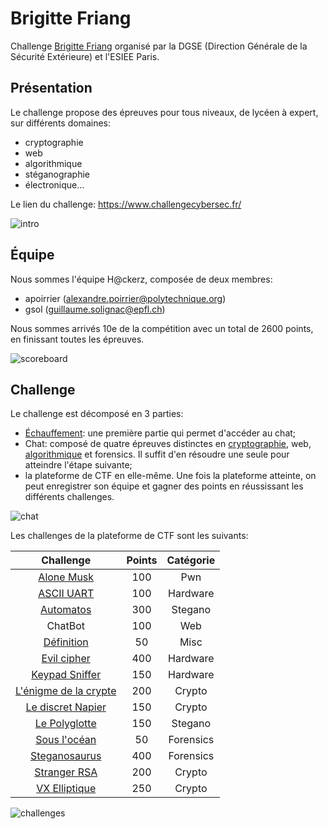 # Brigitte Friang

Challenge [Brigitte Friang](https://www.defense.gouv.fr/dgse/tout-le-site/operation-brigitte-friang-prets-pour-relever-le-defi) organisé par la DGSE (Direction Générale de la Sécurité Extérieure) et l'ESIEE Paris. 

## Présentation

Le challenge propose des épreuves pour tous niveaux, de lycéen à expert, sur différents domaines:
- cryptographie
- web
- algorithmique
- stéganographie
- électronique...

Le lien du challenge: https://www.challengecybersec.fr/

![intro](images/introduction.png)

## Équipe

Nous sommes l'équipe H@ckerz, composée de deux membres:
- apoirrier (alexandre.poirrier@polytechnique.org)
- gsol (guillaume.solignac@epfl.ch)

Nous sommes arrivés 10e de la compétition avec un total de 2600 points, en finissant toutes les épreuves.

![scoreboard](images/scoreboard.png)

## Challenge

Le challenge est décomposé en 3 parties:
- [Échauffement](echauffement.md): une première partie qui permet d'accéder au chat;
- Chat: composé de quatre épreuves distinctes en [cryptographie](crypto.md), web, [algorithmique](algo.md) et forensics. Il suffit d'en résoudre une seule pour atteindre l'étape suivante;
- la plateforme de CTF en elle-même. Une fois la plateforme atteinte, on peut enregistrer son équipe et gagner des points en réussissant les différents challenges.

![chat](images/chat.png)

Les challenges de la plateforme de CTF sont les suivants:


| Challenge | Points | Catégorie |
|:-:|:-:|:-:|
| [Alone Musk](AloneMusk.md) | 100 | Pwn |
| [ASCII UART](ASCII_UART.md) | 100 | Hardware |
| [Automatos](Automatos.md) | 300 | Stegano |
| ChatBot | 100 | Web |
| [Définition](Definition.md) | 50 | Misc |
| [Evil cipher](EvilCipher.md) | 400 | Hardware |
| [Keypad Sniffer](KeypadSniffer.md) | 150 | Hardware |
| [L'énigme de la crypte](Crypte.md) | 200 | Crypto |
| [Le discret Napier](LeDiscretNapier.md) | 150 | Crypto |
| [Le Polyglotte](Polyglotte.md) | 150 | Stegano |
| [Sous l'océan](Ocean.md) | 50 | Forensics |
| [Steganosaurus](Steganosaurus.md) | 400 | Forensics |
| [Stranger RSA](Stranger.md) | 200 | Crypto |
| [VX Elliptique](VXElliptique.md) | 250 | Crypto |

![challenges](images/challenges.png)
